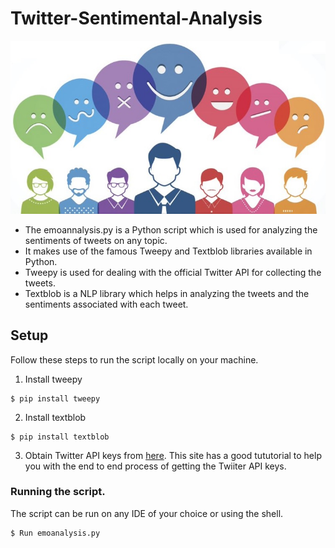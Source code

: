 # Twitter-Sentimental-Analysis
![](performing-twitter-sentiment-analysis1.jpg)

* The emoannalysis.py is a Python script which is used for analyzing the sentiments of tweets on any topic.
* It makes use of the famous Tweepy and Textblob libraries available in Python.
* Tweepy is used for dealing with the official Twitter API for collecting the tweets.
* Textblob is a NLP library which helps in analyzing the tweets and the sentiments associated with each tweet.

## Setup
Follow these steps to run the script locally on your machine.
1. Install tweepy 
```
$ pip install tweepy
```
2. Install  textblob
```
$ pip install textblob
```
3. Obtain Twitter API keys from [here](https://developer.twitter.com/en/docs/basics/getting-started). This site has a good tututorial to help you with the end to end process of getting the Twiiter API keys. 

### Running the script.
The script can be run on any IDE of your choice or using the shell.
```
$ Run emoanalysis.py

```
